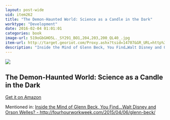 ```yaml
---
layout: post-wide
uid: item262
title: "The Demon-Haunted World: Science as a Candle in the Dark"
worktype: "Development"
date: 2016-02-04 01:01:01
categories: book
image-url: 519oGbGHO5L._SY291_BO1,204,203,200_QL40_.jpg
item-url: http://target.georiot.com/Proxy.ashx?tsid=14707&GR_URL=http%3A%2F%2Fwww.amazon.com%2FDemon-Haunted-World-Science-Candle-Dark%2Fdp%2F0345409469
description: "Inside the Mind of Glenn Beck, You Find…Walt Disney and Orson Welles? - http://fourhourworkweek.com/2015/04/06/glenn-beck/"
---
```

<a href="http://target.georiot.com/Proxy.ashx?tsid=14707&GR_URL=http%3A%2F%2Fwww.amazon.com%2FDemon-Haunted-World-Science-Candle-Dark%2Fdp%2F0345409469" target="blank"><img src="../../../../img/thumbs/519oGbGHO5L._SY291_BO1,204,203,200_QL40_.jpg" class="prod-img"></a>
<h2>The Demon-Haunted World: Science as a Candle in the Dark</h2>
<p><a href="http://target.georiot.com/Proxy.ashx?tsid=14707&GR_URL=http%3A%2F%2Fwww.amazon.com%2FDemon-Haunted-World-Science-Candle-Dark%2Fdp%2F0345409469" target="blank">Get it on Amazon</a><p>
<p>Mentioned in: <a href="http://fourhourworkweek.com/2015/04/06/glenn-beck/" target="blank">Inside the Mind of Glenn Beck, You Find…Walt Disney and Orson Welles? - http://fourhourworkweek.com/2015/04/06/glenn-beck/</a></p>
